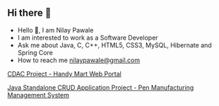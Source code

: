 ## Hi there 👋

- Hello 👋, I am Nilay Pawale
- I am interested to work as a Software Developer
- Ask me about Java, C, C++, HTML5, CSS3, MySQL, Hibernate and Spring Core
- How to reach me nilaypawale@gmail.com
  
<a href="https://github.com/NilayPawale/HandyMart/blob/main/README.md">CDAC Project - Handy Mart Web Portal</a>

<a href="https://github.com/NilayPawale/Standalone-CRUD-Application-Projects/blob/main/Pen_Standalone_Application/README.md">Java Standalone CRUD Application Project - Pen Manufacturing Management System</a>


<!--
**NilayPawale/NilayPawale** is a ✨ _special_ ✨ repository because its `README.md` (this file) appears on your GitHub profile.

Here are some ideas to get you started:

- 🔭 I’m currently working on ...
- 🌱 I’m currently learning ...
- 👯 I’m looking to collaborate on ...
- 🤔 I’m looking for help with ...
- 💬 Ask me about ...
- 📫 How to reach me: ...
- 😄 Pronouns: ...
- ⚡ Fun fact: ...
-->
